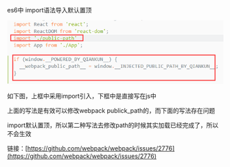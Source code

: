 es6中 import语法导入默认置顶

![](/assets/import547554.png)

如下图，上框中采用import引入，下框中是直接写在js中

上面的写法是有效可以修改webpack publick\_path的，而下面的写法存在问题

import默认置顶，所以第二种写法去修改path的时候其实加载已经完成了，所以不会生效

链接：[https://github.com/webpack/webpack/issues/2776](https://github.com/webpack/webpack/issues/2776)

